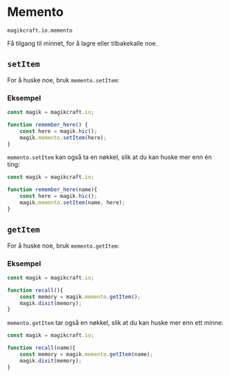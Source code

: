 
# Memento

`magikcraft.io.memento`

Få tilgang til minnet, for å lagre eller tilbakekalle noe.

## `setItem`

For å huske noe, bruk `memento.setItem`:

### Eksempel

```javascript
const magik = magikcraft.io;

function remember_here() {
    const here = magik.hic();
    magik.memento.setItem(here);
}
```

`memento.setItem` kan også ta en nøkkel, slik at du kan huske mer enn én ting:

```javascript
const magik = magikcraft.io;

function remember_here(name){
    const here = magik.hic();
    magik.memento.setItem(name, here);
}
```

## `getItem`

For å huske noe, bruk `memento.getItem`:

### Eksempel

```javascript
const magik = magikcraft.io;

function recall(){
    const memory = magik.memento.getItem();
    magik.dixit(memory);
}
```

`memento.getItem` tar også en nøkkel, slik at du kan huske mer enn ett minne:

```javascript
const magik = magikcraft.io;

function recall(name){
    const memory = magik.memento.getItem(name);
    magik.dixit(memory);
}
```